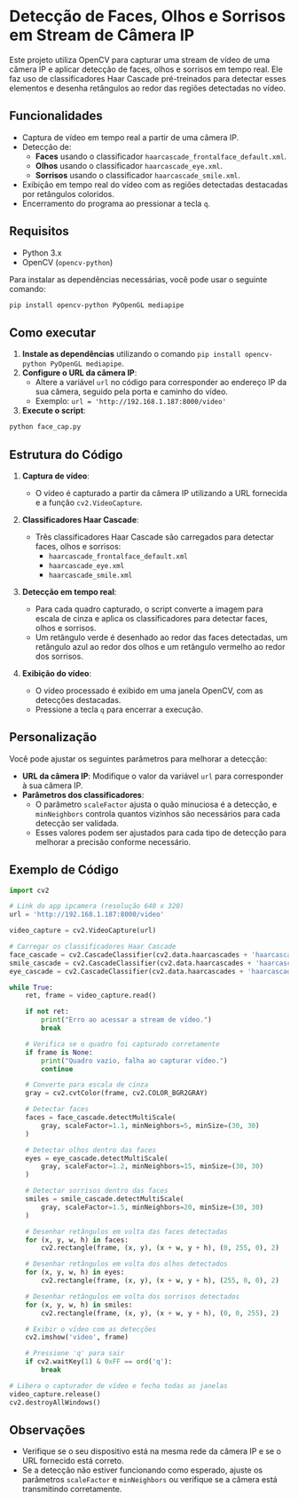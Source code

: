 # Detecção de Faces, Olhos e Sorrisos em Stream de Câmera IP

Este projeto utiliza OpenCV para capturar uma stream de vídeo de uma câmera IP e aplicar detecção de faces, olhos e sorrisos em tempo real. Ele faz uso de classificadores Haar Cascade pré-treinados para detectar esses elementos e desenha retângulos ao redor das regiões detectadas no vídeo.

## Funcionalidades

- Captura de vídeo em tempo real a partir de uma câmera IP.
- Detecção de:
  - **Faces** usando o classificador `haarcascade_frontalface_default.xml`.
  - **Olhos** usando o classificador `haarcascade_eye.xml`.
  - **Sorrisos** usando o classificador `haarcascade_smile.xml`.
- Exibição em tempo real do vídeo com as regiões detectadas destacadas por retângulos coloridos.
- Encerramento do programa ao pressionar a tecla `q`.

## Requisitos

- Python 3.x
- OpenCV (`opencv-python`)
  
Para instalar as dependências necessárias, você pode usar o seguinte comando:

```bash
pip install opencv-python PyOpenGL mediapipe

```

## Como executar

1. **Instale as dependências** utilizando o comando `pip install opencv-python PyOpenGL mediapipe`.
2. **Configure o URL da câmera IP**:
    - Altere a variável `url` no código para corresponder ao endereço IP da sua câmera, seguido pela porta e caminho do vídeo.
    - Exemplo: `url = 'http://192.168.1.187:8000/video'`
3. **Execute o script**:

```bash
python face_cap.py
```

## Estrutura do Código

1. **Captura de vídeo**:
    - O vídeo é capturado a partir da câmera IP utilizando a URL fornecida e a função `cv2.VideoCapture`.
  
2. **Classificadores Haar Cascade**:
    - Três classificadores Haar Cascade são carregados para detectar faces, olhos e sorrisos:
      - `haarcascade_frontalface_default.xml`
      - `haarcascade_eye.xml`
      - `haarcascade_smile.xml`
  
3. **Detecção em tempo real**:
    - Para cada quadro capturado, o script converte a imagem para escala de cinza e aplica os classificadores para detectar faces, olhos e sorrisos.
    - Um retângulo verde é desenhado ao redor das faces detectadas, um retângulo azul ao redor dos olhos e um retângulo vermelho ao redor dos sorrisos.
  
4. **Exibição do vídeo**:
    - O vídeo processado é exibido em uma janela OpenCV, com as detecções destacadas.
    - Pressione a tecla `q` para encerrar a execução.

## Personalização

Você pode ajustar os seguintes parâmetros para melhorar a detecção:

- **URL da câmera IP**: Modifique o valor da variável `url` para corresponder à sua câmera IP.
- **Parâmetros dos classificadores**: 
    - O parâmetro `scaleFactor` ajusta o quão minuciosa é a detecção, e `minNeighbors` controla quantos vizinhos são necessários para cada detecção ser validada.
    - Esses valores podem ser ajustados para cada tipo de detecção para melhorar a precisão conforme necessário.

## Exemplo de Código

```python
import cv2

# Link do app ipcamera (resolução 640 x 320)
url = 'http://192.168.1.187:8000/video'

video_capture = cv2.VideoCapture(url)

# Carregar os classificadores Haar Cascade
face_cascade = cv2.CascadeClassifier(cv2.data.haarcascades + 'haarcascade_frontalface_default.xml')
smile_cascade = cv2.CascadeClassifier(cv2.data.haarcascades + 'haarcascade_smile.xml')
eye_cascade = cv2.CascadeClassifier(cv2.data.haarcascades + 'haarcascade_eye.xml')

while True:
    ret, frame = video_capture.read()

    if not ret:
        print("Erro ao acessar a stream de vídeo.")
        break

    # Verifica se o quadro foi capturado corretamente
    if frame is None:
        print("Quadro vazio, falha ao capturar vídeo.")
        continue

    # Converte para escala de cinza
    gray = cv2.cvtColor(frame, cv2.COLOR_BGR2GRAY)

    # Detectar faces
    faces = face_cascade.detectMultiScale(
        gray, scaleFactor=1.1, minNeighbors=5, minSize=(30, 30)
    )

    # Detectar olhos dentro das faces
    eyes = eye_cascade.detectMultiScale(
        gray, scaleFactor=1.2, minNeighbors=15, minSize=(30, 30)
    )

    # Detectar sorrisos dentro das faces
    smiles = smile_cascade.detectMultiScale(
        gray, scaleFactor=1.5, minNeighbors=20, minSize=(30, 30)
    )

    # Desenhar retângulos em volta das faces detectadas
    for (x, y, w, h) in faces:
        cv2.rectangle(frame, (x, y), (x + w, y + h), (0, 255, 0), 2)

    # Desenhar retângulos em volta dos olhos detectados
    for (x, y, w, h) in eyes:
        cv2.rectangle(frame, (x, y), (x + w, y + h), (255, 0, 0), 2)

    # Desenhar retângulos em volta dos sorrisos detectados
    for (x, y, w, h) in smiles:
        cv2.rectangle(frame, (x, y), (x + w, y + h), (0, 0, 255), 2)

    # Exibir o vídeo com as detecções
    cv2.imshow('video', frame)

    # Pressione 'q' para sair
    if cv2.waitKey(1) & 0xFF == ord('q'):
        break

# Libera o capturador de vídeo e fecha todas as janelas
video_capture.release()
cv2.destroyAllWindows()
```

## Observações

- Verifique se o seu dispositivo está na mesma rede da câmera IP e se o URL fornecido está correto.
- Se a detecção não estiver funcionando como esperado, ajuste os parâmetros `scaleFactor` e `minNeighbors` ou verifique se a câmera está transmitindo corretamente.


